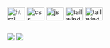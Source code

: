 

<div>
  <img alt="html" align="center" height="30" width="40" src="https://cdn.jsdelivr.net/gh/devicons/devicon@latest/icons/html5/html5-original.svg" />
  <img alt="css" align="center" height="30" width="40" src="https://cdn.jsdelivr.net/gh/devicons/devicon@latest/icons/css3/css3-original.svg" />
  <img alt="js" align="center" height="30" width="40" src="https://cdn.jsdelivr.net/gh/devicons/devicon@latest/icons/javascript/javascript-original.svg" />
  <img alt="tailwindcss" align="center" height="30" width="40" src="https://cdn.jsdelivr.net/gh/devicons/devicon@latest/icons/tailwindcss/tailwindcss-original.svg"/>
  <img alt="tailwindcss" align="center" height="30" width="40" src="https://cdn.jsdelivr.net/gh/devicons/devicon@latest/icons/java/java-original-wordmark.svg"/>
</div>

 ##

<div>
  <a href="https://linkedin.com/in/guvdev" target="_blank"><img src="https://img.shields.io/badge/LinkedIn-0077B5?style=for-the-badge&logo=linkedin&logoColor=white" target="_blank"></a>
  <a href="https://instagram.com/guvzw" target="_blank"><img src="https://img.shields.io/badge/Instagram-0077B5?style=for-the-badge&logo=instagram&logoColor=white" target="_blank"></a>
</div>

